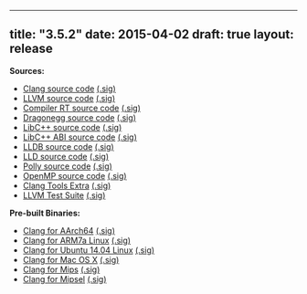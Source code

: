 
---
title: "3.5.2"
date: 2015-04-02
draft: true
layout: release
---

**Sources:**
* [Clang source code](/3.5.2/cfe-3.5.2.src.tar.xz) [(.sig)](/3.5.2/cfe-3.5.2.src.tar.xz.sig)
* [LLVM source code](/3.5.2/llvm-3.5.2.src.tar.xz) [(.sig)](/3.5.2/llvm-3.5.2.src.tar.xz.sig)
* [Compiler RT source code](/3.5.2/compiler-rt-3.5.2.src.tar.xz) [(.sig)](/3.5.2/compiler-rt-3.5.2.src.tar.xz.sig)
* [Dragonegg source code](/3.5.2/dragonegg-3.5.2.src.tar.xz) [(.sig)](/3.5.2/dragonegg-3.5.2.src.tar.xz.sig)
* [LibC++ source code](/3.5.2/libcxx-3.5.2.src.tar.xz) [(.sig)](/3.5.2/libcxx-3.5.2.src.tar.xz.sig)
* [LibC++ ABI source code](/3.5.2/libcxxabi-3.5.2.src.tar.xz) [(.sig)](/3.5.2/libcxxabi-3.5.2.src.tar.xz.sig)
* [LLDB source code](/3.5.2/lldb-3.5.2.src.tar.xz) [(.sig)](/3.5.2/lldb-3.5.2.src.tar.xz.sig)
* [LLD source code](/3.5.2/lld-3.5.2.src.tar.xz) [(.sig)](/3.5.2/lld-3.5.2.src.tar.xz.sig)
* [Polly source code](/3.5.2/polly-3.5.2.src.tar.xz) [(.sig)](/3.5.2/polly-3.5.2.src.tar.xz.sig)
* [OpenMP source code](/3.5.2/openmp-3.5.2.src.tar.xz) [(.sig)](/3.5.2/openmp-3.5.2.src.tar.xz.sig)
* [Clang Tools Extra](/3.5.2/clang-tools-extra-3.5.2.src.tar.xz) [(.sig)](/3.5.2/clang-tools-extra-3.5.2.src.tar.xz.sig)
* [LLVM Test Suite](/3.5.2/test-suite-3.5.2.src.tar.xz) [(.sig)](/3.5.2/test-suite-3.5.2.src.tar.xz.sig)


**Pre-built Binaries:**
* [Clang for AArch64](/3.5.2/clang+llvm-3.5.2-aarch64-linux-gnu.tar.xz) [(.sig)](/3.5.2/clang+llvm-3.5.2-aarch64-linux-gnu.tar.xz.sig)
* [Clang for ARM7a Linux](/3.5.2/clang+llvm-3.5.2-armv7a-linux-gnueabihf.tar.xz) [(.sig)](/3.5.2/clang+llvm-3.5.2-armv7a-linux-gnueabihf.tar.xz.sig)
* [Clang for Ubuntu 14.04 Linux](/3.5.2/clang+llvm-3.5.2-x86_64-linux-gnu-ubuntu-14.04.tar.xz) [(.sig)](/3.5.2/clang+llvm-3.5.2-x86_64-linux-gnu-ubuntu-14.04.tar.xz.sig)
* [Clang for Mac OS X](/3.5.2/clang+llvm-3.5.2-x86_64-apple-darwin.tar.xz) [(.sig)](/3.5.2/clang+llvm-3.5.2-x86_64-apple-darwin.tar.xz.sig)
* [Clang for Mips](/3.5.2/clang+llvm-3.5.2-mips-linux-gnu.tar.xz) [(.sig)](/3.5.2/clang+llvm-3.5.2-mips-linux-gnu.tar.xz.sig)
* [Clang for Mipsel](/3.5.2/clang+llvm-3.5.2-mipsel-linux-gnu.tar.xz) [(.sig)](/3.5.2/clang+llvm-3.5.2-mipsel-linux-gnu.tar.xz.sig)


